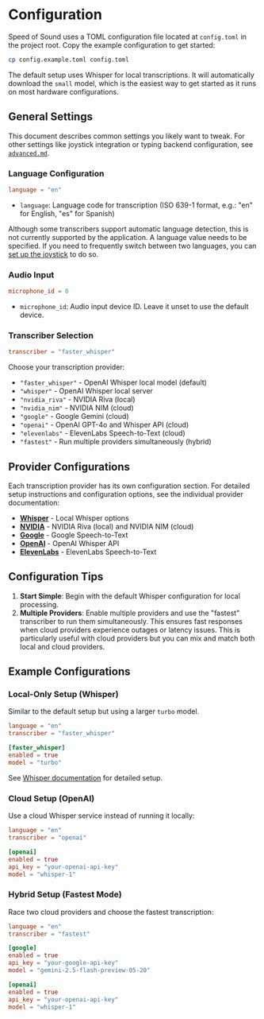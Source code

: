 # Configuration

Speed of Sound uses a TOML configuration file located at `config.toml` in the project root. Copy the example configuration to get started:

```bash
cp config.example.toml config.toml
```

The default setup uses Whisper for local transcriptions. It will automatically download the `small` model, which is the easiest way to get started as it runs on most hardware configurations.

## General Settings

This document describes common settings you likely want to tweak. For other settings like joystick integration or typing backend configuration, see [`advanced.md`](advanced.md).

### Language Configuration

```toml
language = "en"
```

- `language`: Language code for transcription (ISO 639-1 format, e.g.: "en" for English, "es" for Spanish)

Although some transcribers support automatic language detection, this is not currently supported by the application. A language value needs to be specified. If you need to frequently switch between two languages, you can [set up the joystick](advanced.md) to do so.

### Audio Input

```toml
microphone_id = 0
```

- `microphone_id`: Audio input device ID. Leave it unset to use the default device.

### Transcriber Selection

```toml
transcriber = "faster_whisper"
```

Choose your transcription provider:
- `"faster_whisper"` - OpenAI Whisper local model (default)
- `"whisper"` - OpenAI Whisper local server
- `"nvidia_riva"` - NVIDIA Riva (local)
- `"nvidia_nim"` - NVIDIA NIM (cloud)
- `"google"` - Google Gemini (cloud)
- `"openai"` - OpenAI GPT-4o and Whisper API (cloud)
- `"elevenlabs"` - ElevenLabs Speech-to-Text (cloud)
- `"fastest"` - Run multiple providers simultaneously (hybrid)

## Provider Configurations

Each transcription provider has its own configuration section. For detailed setup instructions and configuration options, see the individual provider documentation:

- **[Whisper](whisper.md)** - Local Whisper options
- **[NVIDIA](nvidia.md)** - NVIDIA Riva (local) and NVIDIA NIM (cloud)
- **[Google](google.md)** - Google Speech-to-Text
- **[OpenAI](openai.md)** - OpenAI Whisper API
- **[ElevenLabs](elevenlabs.md)** - ElevenLabs Speech-to-Text

## Configuration Tips

1. **Start Simple**: Begin with the default Whisper configuration for local processing.
2. **Multiple Providers**: Enable multiple providers and use the "fastest" transcriber to run them simultaneously. This ensures fast responses when cloud providers experience outages or latency issues. This is particularly useful with cloud providers but you can mix and match both local and cloud providers.

## Example Configurations

### Local-Only Setup (Whisper)

Similar to the default setup but using a larger `turbo` model.
```toml
language = "en"
transcriber = "faster_whisper"

[faster_whisper]
enabled = true
model = "turbo"
```
See [Whisper documentation](whisper.md) for detailed setup.

### Cloud Setup (OpenAI)
Use a cloud Whisper service instead of running it locally:

```toml
language = "en"
transcriber = "openai"

[openai]
enabled = true
api_key = "your-openai-api-key"
model = "whisper-1"
```

### Hybrid Setup (Fastest Mode)
Race two cloud providers and choose the fastest transcription:

```toml
language = "en"
transcriber = "fastest"

[google]
enabled = true
api_key = "your-google-api-key"
model = "gemini-2.5-flash-preview-05-20"

[openai]
enabled = true
api_key = "your-openai-api-key"
model = "whisper-1"
```
